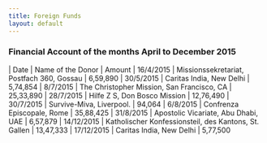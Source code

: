 ```yaml
---
title: Foreign Funds
layout: default
---
```

### Financial Account of the months April to December 2015

| Date       | Name of the Donor                                     | Amount
| 16/4/2015  | Missionssekretariat, Postfach 360, Gossau             | 6,59,890
| 30/5/2015  | Caritas India, New Delhi                              | 5,74,854
| 8/7/2015   | The Christopher Mission, San Francisco, CA            | 25,33,890
| 28/7/2015  | Hilfe Z S, Don Bosco Mission                          | 12,76,490
| 30/7/2015  | Survive-Miva, Liverpool.                              | 94,064
| 6/8/2015   | Confrenza Episcopale, Rome                            | 35,88,425
| 31/8/2015  | Apostolic Vicariate, Abu Dhabi, UAE                   | 6,57,879
| 14/12/2015 | Katholischer Konfessionsteil, des Kantons, St. Gallen | 13,47,333
| 17/12/2015 | Caritas India, New Delhi                              | 5,77,500
